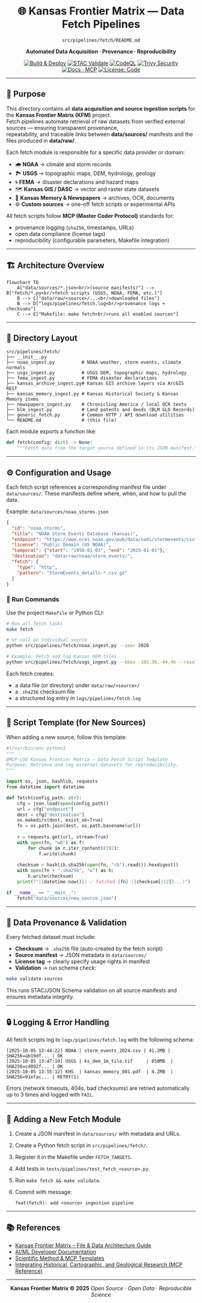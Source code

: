 <div align="center">

# 🌐 Kansas Frontier Matrix — Data Fetch Pipelines  
`src/pipelines/fetch/README.md`

**Automated Data Acquisition · Provenance · Reproducibility**

[![Build & Deploy](https://github.com/bartytime4life/Kansas-Frontier-Matrix/actions/workflows/site.yml/badge.svg)](../../../.github/workflows/site.yml)
[![STAC Validate](https://github.com/bartytime4life/Kansas-Frontier-Matrix/actions/workflows/stac-validate.yml/badge.svg)](../../../.github/workflows/stac-validate.yml)
[![CodeQL](https://github.com/bartytime4life/Kansas-Frontier-Matrix/actions/workflows/codeql.yml/badge.svg)](../../../.github/workflows/codeql.yml)
[![Trivy Security](https://github.com/bartytime4life/Kansas-Frontier-Matrix/actions/workflows/trivy.yml/badge.svg)](../../../.github/workflows/trivy.yml)
[![Docs · MCP](https://img.shields.io/badge/Docs-MCP-blue)](../../../docs/)
[![License: Code](https://img.shields.io/badge/License-MIT-green)](../../../LICENSE)

</div>

---

## 🎯 Purpose

This directory contains all **data acquisition and source ingestion scripts** for the **Kansas Frontier Matrix (KFM)** project.  
Fetch pipelines automate retrieval of raw datasets from verified external sources — ensuring transparent provenance,  
repeatability, and traceable links between **data/sources/** manifests and the files produced in **data/raw/**.

Each fetch module is responsible for a specific data provider or domain:
- 🌧 **NOAA** → climate and storm records  
- 🏞 **USGS** → topographic maps, DEM, hydrology, geology  
- 🌀 **FEMA** → disaster declarations and hazard maps  
- 🗺 **Kansas GIS / DASC** → vector and raster state datasets  
- 📰 **Kansas Memory & Newspapers** → archives, OCR, documents  
- ⚙️ **Custom sources** → one-off fetch scripts or experimental APIs  

All fetch scripts follow **MCP (Master Coder Protocol)** standards for:
- provenance logging (`sha256`, timestamps, URLs)  
- open data compliance (license tags)  
- reproducibility (configurable parameters, Makefile integration)  

---

## 🏗 Architecture Overview

```mermaid
flowchart TD
    A["data/sources/*.json<br/>(source manifests)"] --> B["fetch/*.py<br/>fetch scripts (USGS, NOAA, FEMA, etc.)"]
    B --> C["data/raw/<source>/...<br/>downloaded files"]
    B --> D["logs/pipelines/fetch.log<br/>provenance logs + checksums"]
    C --> E["Makefile: make fetch<br/>runs all enabled sources"]
````

<!-- END OF MERMAID -->

---

## 📂 Directory Layout

```
src/pipelines/fetch/
├── __init__.py
├── noaa_ingest.py          # NOAA weather, storm events, climate normals
├── usgs_ingest.py          # USGS DEM, topographic maps, hydrology
├── fema_ingest.py          # FEMA disaster declarations
├── kansas_archive_ingest.py# Kansas GIS archive layers via ArcGIS REST
├── kansas_memory_ingest.py # Kansas Historical Society & Kansas Memory items
├── newspapers_ingest.py    # Chronicling America / local OCR texts
├── blm_ingest.py           # Land patents and deeds (BLM GLO Records)
├── generic_fetch.py        # Common HTTP / API download utilities
└── README.md               # (this file)
```

Each module exports a function like:

```python
def fetch(config: dict) -> None:
    """Fetch data from the target source defined in its JSON manifest."""
```

---

## ⚙️ Configuration and Usage

Each fetch script references a corresponding manifest file under `data/sources/`.
These manifests define where, when, and how to pull the data.

Example: `data/sources/noaa_storms.json`

```json
{
  "id": "noaa_storms",
  "title": "NOAA Storm Events Database (Kansas)",
  "endpoint": "https://www.ncei.noaa.gov/pub/data/swdi/stormevents/csvfiles/",
  "license": "Public Domain (US NOAA)",
  "temporal": {"start": "1950-01-01", "end": "2025-01-01"},
  "destination": "data/raw/noaa/storm_events/",
  "fetch": {
    "type": "http",
    "pattern": "StormEvents_details-*.csv.gz"
  }
}
```

### 🧮 Run Commands

Use the project `Makefile` or Python CLI:

```bash
# Run all fetch tasks
make fetch

# Or call an individual source
python src/pipelines/fetch/noaa_ingest.py --year 2020

# Example: Fetch and log Kansas DEM tiles
python src/pipelines/fetch/usgs_ingest.py --bbox -102,36,-94,40 --resolution 1m
```

Each fetch creates:

* a data file (or directory) under `data/raw/<source>/`
* a `.sha256` checksum file
* a structured log entry in `logs/pipelines/fetch.log`

---

## 🧩 Script Template (for New Sources)

When adding a new source, follow this template:

```python
#!/usr/bin/env python3
"""
@MCP-LOG Kansas Frontier Matrix – Data Fetch Script Template
Purpose: Retrieve and log external datasets for reproducibility.
"""

import os, json, hashlib, requests
from datetime import datetime

def fetch(config_path: str):
    cfg = json.load(open(config_path))
    url = cfg["endpoint"]
    dest = cfg["destination"]
    os.makedirs(dest, exist_ok=True)
    fn = os.path.join(dest, os.path.basename(url))
    
    r = requests.get(url, stream=True)
    with open(fn, "wb") as f:
        for chunk in r.iter_content(8192):
            f.write(chunk)
    
    checksum = hashlib.sha256(open(fn, "rb").read()).hexdigest()
    with open(fn + ".sha256", "w") as h:
        h.write(checksum)
    print(f"[{datetime.now()}] ✅ Fetched {fn} ({checksum[:12]}...)")

if __name__ == "__main__":
    fetch("data/sources/new_source.json")
```

---

## 🧠 Data Provenance & Validation

Every fetched dataset must include:

* **Checksum** → `.sha256` file (auto-created by the fetch script)
* **Source manifest** → JSON metadata in `data/sources/`
* **License tag** → clearly specify usage rights in manifest
* **Validation** → run schema check:

```bash
make validate-sources
```

This runs STAC/JSON Schema validation on all source manifests and ensures metadata integrity.

---

## 🔒 Logging & Error Handling

All fetch scripts log to `logs/pipelines/fetch.log` with the following schema:

```
[2025-10-05 13:44:22] NOAA | storm_events_2024.csv | 41.2MB | SHA256=ab19df... | OK
[2025-10-05 13:47:10] USGS | ks_dem_1m_tile.tif     | 850MB  | SHA256=cd892f... | OK
[2025-10-05 13:55:12] KHS  | kansas_memory_001.pdf  | 4.2MB  | SHA256=91efac... | RETRY(1)
```

Errors (network timeouts, 404s, bad checksums) are retried automatically up to 3 times and logged with `FAIL`.

---

## 🧾 Adding a New Fetch Module

1. Create a JSON manifest in `data/sources/` with metadata and URLs.
2. Create a Python fetch script in `src/pipelines/fetch/`.
3. Register it in the Makefile under `FETCH_TARGETS`.
4. Add tests in `tests/pipelines/test_fetch_<source>.py`.
5. Run `make fetch && make validate`.
6. Commit with message:

   ```
   feat(fetch): add <source> ingestion pipeline
   ```

---

## 📚 References

* [Kansas Frontier Matrix – File & Data Architecture Guide](../../../docs/architecture.md)
* [AI/ML Developer Documentation](../../../docs/ai-system.md)
* [Scientific Method & MCP Templates](../../../docs/templates/experiment.md)
* [Integrating Historical, Cartographic, and Geological Research (MCP Reference)](../../../docs/integration/README.md)

---

<div align="center">

**Kansas Frontier Matrix © 2025**
*Open Source · Open Data · Reproducible Science*

</div>
